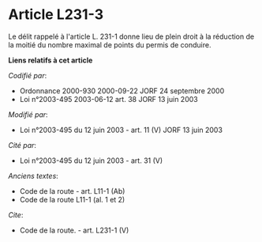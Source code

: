 # Article L231-3

Le délit rappelé à l'article L. 231-1 donne lieu de plein droit à la réduction de la moitié du nombre maximal de points du
permis de conduire.

**Liens relatifs à cet article**

_Codifié par_:

  - Ordonnance 2000-930 2000-09-22 JORF 24 septembre 2000
  - Loi n°2003-495 2003-06-12 art. 38 JORF 13 juin 2003

_Modifié par_:

  - Loi n°2003-495 du 12 juin 2003 - art. 11 (V) JORF 13 juin 2003

_Cité par_:

  - Loi n°2003-495 du 12 juin 2003 - art. 31 (V)

_Anciens textes_:

  - Code de la route - art. L11-1 (Ab)
  - Code de la route L11-1 (al. 1 et 2)

_Cite_:

  - Code de la route. - art. L231-1 (V)
